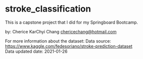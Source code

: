 # stroke_classification

This is a capstone project that I did for my Springboard Bootcamp.

by: Cherice KarChyi Chang
chericechang@hotmail.com

For more information about the dataset:
Data source: https://www.kaggle.com/fedesoriano/stroke-prediction-dataset <br>
Data updated date: 2021-01-26
